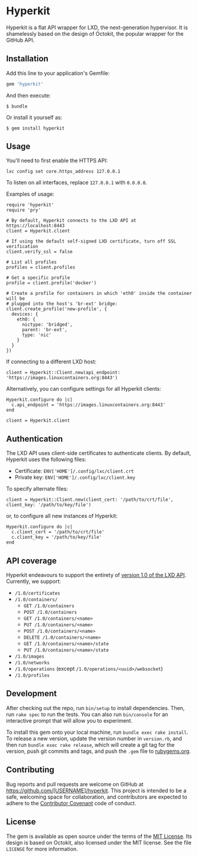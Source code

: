 # Hyperkit

Hyperkit is a flat API wrapper for LXD, the next-generation hypervisor.
It is shamelessly based on the design of Octokit, the popular wrapper for
the GitHub API.

## Installation

Add this line to your application's Gemfile:

```ruby
gem 'hyperkit'
```

And then execute:

    $ bundle

Or install it yourself as:

    $ gem install hyperkit

## Usage

You'll need to first enable the HTTPS API:

```
lxc config set core.https_address 127.0.0.1
```

To listen on all interfaces, replace `127.0.0.1` with `0.0.0.0`.

Examples of usage:

```
require 'hyperkit'
require 'pry'

# By default, Hyperkit connects to the LXD API at https://localhost:8443
client = Hyperkit.client

# If using the default self-signed LXD certificate, turn off SSL verification
client.verify_ssl = false

# List all profiles
profiles = client.profiles

# Get a specific profile
profile = client.profile('docker')

# Create a profile for containers in which 'eth0' inside the container will be 
# plugged into the host's 'br-ext' bridge:
client.create_profile('new-profile', {
  devices: {
    eth0: {
      nictype: 'bridged',
      parent: 'br-ext',
      type: 'nic'
    }
  }
})
```

If connecting to a different LXD host:

```
client = Hyperkit::Client.new(api_endpoint: 'https://images.linuxcontainers.org:8443')
```

Alternatively, you can configure settings for all Hyperkit clients:

```
Hyperkit.configure do |c|
  c.api_endpoint = 'https://images.linuxcontainers.org:8443'
end

client = Hyperkit.client
```

## Authentication

The LXD API uses client-side certificates to authenticate clients.
By default, Hyperkit uses the following files:

* Certificate: `ENV['HOME']/.config/lxc/client.crt`
* Private key: `ENV['HOME']/.config/lxc/client.key`

To specify alternate files:

```
client = Hyperkit::Client.new(client_cert: '/path/to/crt/file', client_key: '/path/to/key/file')
```

or, to configure all new instances of Hyperkit:

```
Hyperkit.configure do |c|
  c.client_cert = '/path/to/crt/file'
  c.client_key = '/path/to/key/file'
end
```

## API coverage

Hyperkit endeavours to support the entirety of [version 1.0 of the LXD API](https://github.com/lxc/lxd/blob/master/specs/rest-api.md).
Currently, we support:

* `/1.0/certificates`
* `/1.0/containers/`
  * `GET /1.0/containers`
  * `POST /1.0/containers`
  * `GET /1.0/containers/<name>`
  * `PUT /1.0/containers/<name>`
  * `POST /1.0/containers/<name>`
  * `DELETE /1.0/containers/<name>`
  * `GET /1.0/containers/<name>/state`
  * `PUT /1.0/containers/<name>/state`
* `/1.0/images`
* `/1.0/networks`
* `/1.0/operations` (except `/1.0/operations/<uuid>/websocket`)
* `/1.0/profiles`

## Development

After checking out the repo, run `bin/setup` to install dependencies. Then,
run `rake spec` to run the tests. You can also run `bin/console` for an
interactive prompt that will allow you to experiment.

To install this gem onto your local machine, run `bundle exec rake
install`. To release a new version, update the version number in
`version.rb`, and then run `bundle exec rake release`, which will create
a git tag for the version, push git commits and tags, and push the `.gem`
file to [rubygems.org](https://rubygems.org).

## Contributing

Bug reports and pull requests are welcome on GitHub at
https://github.com/[USERNAME]/hyperkit. This project is intended to be
a safe, welcoming space for collaboration, and contributors are expected
to adhere to the [Contributor Covenant](http://contributor-covenant.org)
code of conduct.

## License

The gem is available as open source under the terms of the [MIT
License](http://opensource.org/licenses/MIT).  Its design is based on
Octokit, also licensed under the MIT license.  See the file `LICENSE`
for more information.

